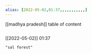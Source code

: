 ```yaml
---
alias: [2022-05-02,01:37,,,,,,,,,,,]
---
```

[[madhya pradesh]]
table of content
```toc
```

[[2022-05-02]] 01:37

```query
"sal forest"
```
